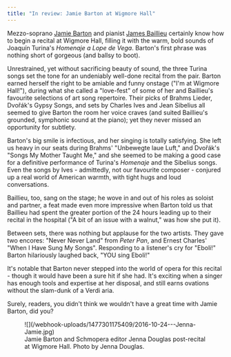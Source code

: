 ```yaml
---
title: "In review: Jamie Barton at Wigmore Hall"
---
```


Mezzo-soprano [Jamie Barton](/talking-with-singers-jamie-barton/) and pianist [James Baillieu](/scene/people/james-baillieu/) certainly know how to begin a recital at Wigmore Hall, filling it with the warm, bold sounds of Joaquín Turina's *Homenaje a Lope de Vega*. Barton's first phrase was nothing short of gorgeous (and ballsy to boot).

Unrestrained, yet without sacrificing beauty of sound, the three Turina songs set the tone for an undeniably well-done recital from the pair. Barton earned herself the right to be amiable and funny onstage ("I'm at Wigmore Hall!"), during what she called a "love-fest" of some of her and Baillieu's favourite selections of art song repertoire. Their picks of Brahms Lieder, Dvořák's Gypsy Songs, and sets by Charles Ives and Jean Sibelius all seemed to give Barton the room her voice craves (and suited Baillieu's grounded, symphonic sound at the piano); yet they never missed an opportunity for subtlety.

Barton's big smile is infectious, and her singing is totally satisfying. She left us heavy in our seats during Brahms' "Unbewegte laue Luft," and Dvořák's "Songs My Mother Taught Me," and she seemed to be making a good case for a definitive performance of Turina's *Homenaje* and the Sibelius songs. Even the songs by Ives - admittedly, not our favourite composer - conjured up a real world of American warmth, with tight hugs and loud conversations.

Baillieu, too, sang on the stage; he wove in and out of his roles as soloist and partner, a feat made even more impressive when Barton told us that Baillieu had spent the greater portion of the 24 hours leading up to their recital in the hospital ("A bit of an issue with a walnut," was how she put it).

Between sets, there was nothing but applause for the two artists. They gave two encores: "Never Never Land" from *Peter Pan*, and Ernest Charles' "When I Have Sung My Songs". Responding to a listener's cry for "Eboli!" Barton hilariously laughed back, "YOU sing Eboli!"

It's notable that Barton never stepped into the world of opera for this recital - though it would have been a sure hit if she had. It's exciting when a singer has enough tools and expertise at her disposal, and still earns ovations without the slam-dunk of a Verdi aria.

Surely, readers, you didn't think we wouldn't have a great time with Jamie Barton, did you?

<figure data-type="image">
![](/webhook-uploads/1477301175409/2016-10-24---Jenna-Jamie.jpg)<figcaption>Jamie Barton and Schmopera editor Jenna Douglas post-recital at Wigmore Hall. Photo by Jenna Douglas.</figcaption>
</figure>
